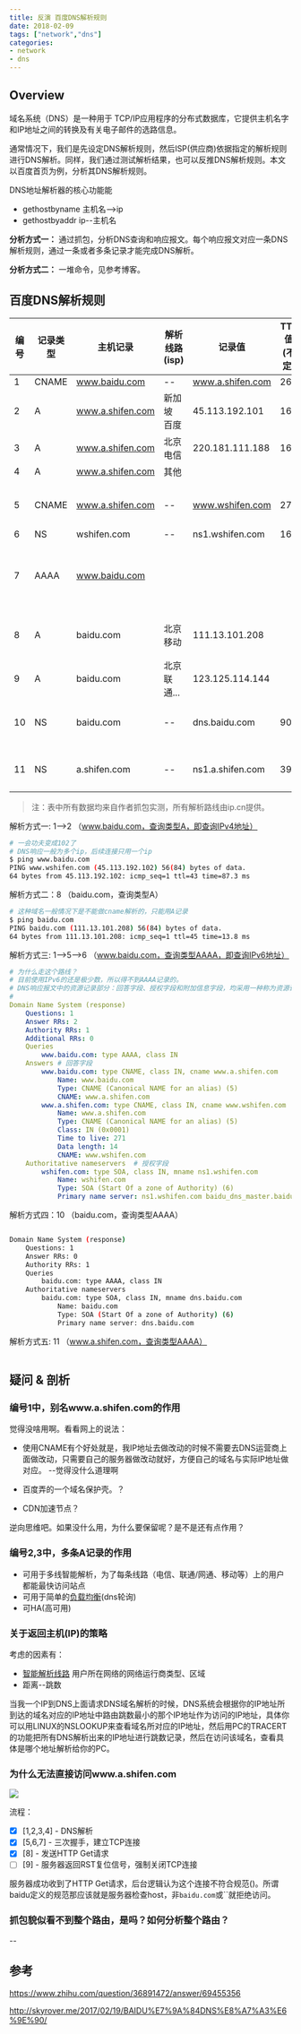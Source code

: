 ```yaml
---
title: 反演 百度DNS解析规则
date: 2018-02-09
tags: ["network","dns"]
categories:
- network
- dns
---
```


<!--
反函数：inverse function (or anti-function[1]) is a function that "reverses" another function
反编译：

DNS解析：host--ip，，DNS的逆应该是ip--host.
ARP（地址解析协议） RARP（逆地址解析协议），DNS中是不是也有逆？

正向 ：DNS解析规则 -- 解析结果。逆向：解析结果--解析规则
-->

## Overview
域名系统（DNS）是一种用于 TCP/IP应用程序的分布式数据库，它提供主机名字和IP地址之间的转换及有关电子邮件的选路信息。

通常情况下，我们是先设定DNS解析规则，然后ISP(供应商)依据指定的解析规则进行DNS解析。同样，我们通过测试解析结果，也可以反推DNS解析规则。本文以百度首页为例，分析其DNS解析规则。

DNS地址解析器的核心功能能
- gethostbyname  主机名-->ip   
- gethostbyaddr  ip--主机名

**分析方式一：**
通过抓包，分析DNS查询和响应报文。每个响应报文对应一条DNS解析规则，通过一条或者多条记录才能完成DNS解析。

**分析方式二：**
一堆命令，见参考博客。



## 百度DNS解析规则

| 编号 | 记录类型 | 主机记录         | 解析线路(isp) | 记录值                       | TTL值(不定) | 备注                                  |
|------|----------|------------------|---------------|-------------------|-------|----------------------|
| 1    | CNAME    | www.baidu.com    | --            | www.a.shifen.com  | 268   |                     |
| 2    | A        | www.a.shifen.com | 新加坡 百度   | 45.113.192.101     | 160   | 见解析方式一  |
| 3    | A        | www.a.shifen.com | 北京电信      | 220.181.111.188    | 160   |                 |
| 4    | A        | www.a.shifen.com | 其他          |                   |       |                                       |
|      |          |                  |               |                   |       |                                       |
| 5    | CNAME    | www.a.shifen.com | --            | www.wshifen.com   | 271   |   见解析方式三                     |
| 6    | NS       | wshifen.com      | --            | ns1.wshifen.com   | 163   |                        |
| 7    | AAAA     | www.baidu.com    |               |                   |       | 百度没有AAAA记录吧？                  |
|      |          |                  |               |                   |       |                                       |
| 8    | A        | baidu.com        | 北京移动      | 111.13.101.208     |       |     见解析方式二                 |
| 9    | A        | baidu.com        | 北京联通...   | 123.125.114.144    |       |                                       |
| 10   | NS       | baidu.com        | --            | dns.baidu.com     | 900   | 见解析方式四                       |
|      |          |                  |               |                   |       |                                       |
| 11   | NS       | a.shifen.com     | --            | ns1.a.shifen.com   | 397   | 见解析方式五                       |

> 注：表中所有数据均来自作者抓包实测，所有解析路线由ip.cn提供。

解析方式一: 1-->2 （www.baidu.com，查询类型A，即查询IPv4地址）
```bash
# 一会功夫变成102了
# DNS响应一般为多个ip，后续连接只用一个ip
$ ping www.baidu.com
PING www.wshifen.com (45.113.192.102) 56(84) bytes of data.
64 bytes from 45.113.192.102: icmp_seq=1 ttl=43 time=87.3 ms
```

解析方式二：8  （baidu.com，查询类型A）

```bash
# 这种域名一般情况下是不能做cname解析的，只能用A记录
$ ping baidu.com
PING baidu.com (111.13.101.208) 56(84) bytes of data.
64 bytes from 111.13.101.208: icmp_seq=1 ttl=45 time=13.8 ms
```

解析方式三: 1-->5-->6  （www.baidu.com，查询类型AAAA，即查询IPv6地址）
```yml
# 为什么走这个路线？
# 目前使用IPv6的还是极少数，所以得不到AAAA记录的。
# DNS响应报文中的资源记录部分：回答字段、授权字段和附加信息字段，均采用一种称为资源记录RR（ Resource Record）的相同格式。
#
Domain Name System (response)
    Questions: 1
    Answer RRs: 2
    Authority RRs: 1
    Additional RRs: 0
    Queries
        www.baidu.com: type AAAA, class IN
    Answers # 回答字段
        www.baidu.com: type CNAME, class IN, cname www.a.shifen.com
            Name: www.baidu.com
            Type: CNAME (Canonical NAME for an alias) (5)
            CNAME: www.a.shifen.com
        www.a.shifen.com: type CNAME, class IN, cname www.wshifen.com
            Name: www.a.shifen.com
            Type: CNAME (Canonical NAME for an alias) (5)
            Class: IN (0x0001)
            Time to live: 271
            Data length: 14
            CNAME: www.wshifen.com
    Authoritative nameservers  # 授权字段
        wshifen.com: type SOA, class IN, mname ns1.wshifen.com
            Name: wshifen.com
            Type: SOA (Start Of a zone of Authority) (6)
            Primary name server: ns1.wshifen.com baidu_dns_master.baidu.com


```

解析方式四：10  （baidu.com，查询类型AAAA）
```bash

Domain Name System (response)
    Questions: 1
    Answer RRs: 0
    Authority RRs: 1
    Queries
        baidu.com: type AAAA, class IN
    Authoritative nameservers
        baidu.com: type SOA, class IN, mname dns.baidu.com
            Name: baidu.com
            Type: SOA (Start Of a zone of Authority) (6)
            Primary name server: dns.baidu.com


```

解析方式五: 11  （www.a.shifen.com，查询类型AAAA）
```

```

## 疑问 & 剖析

### 编号1中，别名www.a.shifen.com的作用

觉得没啥用啊。看看网上的说法：

- 使用CNAME有个好处就是，我IP地址去做改动的时候不需要去DNS运营商上面做改动，只需要自己的服务器做改动就好，方便自己的域名与实际IP地址做对应。    --觉得没什么道理啊


- 百度弄的一个域名保护壳。？
- CDN加速节点？

逆向思维吧。如果没什么用，为什么要保留呢？是不是还有点作用？

### 编号2,3中，多条A记录的作用

- 可用于多线智能解析，为了每条线路（电信、联通/网通、移动等）上的用户都能最快访问站点
- 可用于简单的[负载均衡](https://cloud.tencent.com/document/product/302/9069)(dns轮询)
- 可HA(高可用)


### 关于返回主机(IP)的策略

考虑的因素有：
- [智能解析线路](https://cloud.tencent.com/document/product/302/8643) 用户所在网络的网络运行商类型、区域
- 距离--跳数

当我一个IP到DNS上面请求DNS域名解析的时候，DNS系统会根据你的IP地址所到达的域名对应的IP地址中路由跳数最小的那个IP地址作为访问的IP地址，具体你可以用LINUX的NSLOOKUP来查看域名所对应的IP地址，然后用PC的TRACERT的功能把所有DNS解析出来的IP地址进行跳数记录，然后在访问该域名，查看具体是哪个地址解析给你的PC。



### 为什么无法直接访问www.a.shifen.com

<image src="/image/raw/HTTP%20-%20Wireshark%20-%20www.a.shifen.com.png">

流程：
- [x] [1,2,3,4] - DNS解析
- [x] [5,6,7] - 三次握手，建立TCP连接
- [x] [8] - 发送HTTP Get请求
- [ ] [9] - 服务器返回RST复位信号，强制关闭TCP连接

服务器成功收到了HTTP Get请求，后台逻辑认为这个连接不符合规范()。所谓baidu定义的规范那应该就是服务器检查host，非`baidu.com`或``就拒绝访问。


### 抓包貌似看不到整个路由，是吗？如何分析整个路由？

--

## 参考

https://www.zhihu.com/question/36891472/answer/69455356

http://skyrover.me/2017/02/19/BAIDU%E7%9A%84DNS%E8%A7%A3%E6%9E%90/
